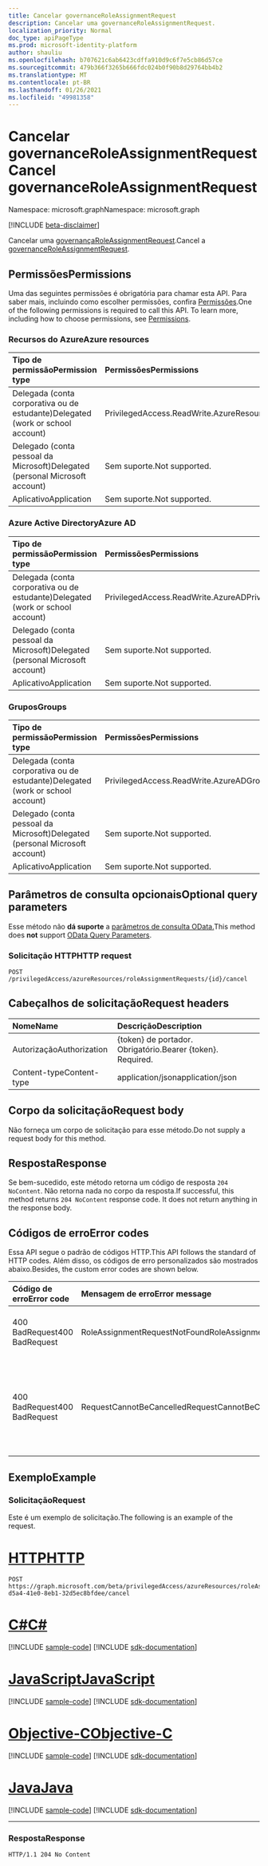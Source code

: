 ```yaml
---
title: Cancelar governanceRoleAssignmentRequest
description: Cancelar uma governanceRoleAssignmentRequest.
localization_priority: Normal
doc_type: apiPageType
ms.prod: microsoft-identity-platform
author: shauliu
ms.openlocfilehash: b707621c6ab6423cdffa910d9c6f7e5cb86d57ce
ms.sourcegitcommit: 479b366f3265b666fdc024b0f90b8d29764bb4b2
ms.translationtype: MT
ms.contentlocale: pt-BR
ms.lasthandoff: 01/26/2021
ms.locfileid: "49981358"
---
```

# <a name="cancel-governanceroleassignmentrequest"></a><span data-ttu-id="a30d8-103">Cancelar governanceRoleAssignmentRequest</span><span class="sxs-lookup"><span data-stu-id="a30d8-103">Cancel governanceRoleAssignmentRequest</span></span>

<span data-ttu-id="a30d8-104">Namespace: microsoft.graph</span><span class="sxs-lookup"><span data-stu-id="a30d8-104">Namespace: microsoft.graph</span></span>

[!INCLUDE [beta-disclaimer](../../includes/beta-disclaimer.md)]

<span data-ttu-id="a30d8-105">Cancelar uma [governançaRoleAssignmentRequest](../resources/governanceroleassignmentrequest.md).</span><span class="sxs-lookup"><span data-stu-id="a30d8-105">Cancel a [governanceRoleAssignmentRequest](../resources/governanceroleassignmentrequest.md).</span></span>

## <a name="permissions"></a><span data-ttu-id="a30d8-106">Permissões</span><span class="sxs-lookup"><span data-stu-id="a30d8-106">Permissions</span></span>
<span data-ttu-id="a30d8-p101">Uma das seguintes permissões é obrigatória para chamar esta API. Para saber mais, incluindo como escolher permissões, confira [Permissões](/graph/permissions-reference#privileged-access-permissions).</span><span class="sxs-lookup"><span data-stu-id="a30d8-p101">One of the following permissions is required to call this API. To learn more, including how to choose permissions, see [Permissions](/graph/permissions-reference#privileged-access-permissions).</span></span>

### <a name="azure-resources"></a><span data-ttu-id="a30d8-109">Recursos do Azure</span><span class="sxs-lookup"><span data-stu-id="a30d8-109">Azure resources</span></span>

| <span data-ttu-id="a30d8-110">Tipo de permissão</span><span class="sxs-lookup"><span data-stu-id="a30d8-110">Permission type</span></span> | <span data-ttu-id="a30d8-111">Permissões</span><span class="sxs-lookup"><span data-stu-id="a30d8-111">Permissions</span></span> |
|:-------------- |:----------- |
| <span data-ttu-id="a30d8-112">Delegada (conta corporativa ou de estudante)</span><span class="sxs-lookup"><span data-stu-id="a30d8-112">Delegated (work or school account)</span></span> | <span data-ttu-id="a30d8-113">PrivilegedAccess.ReadWrite.AzureResources</span><span class="sxs-lookup"><span data-stu-id="a30d8-113">PrivilegedAccess.ReadWrite.AzureResources</span></span> |
| <span data-ttu-id="a30d8-114">Delegado (conta pessoal da Microsoft)</span><span class="sxs-lookup"><span data-stu-id="a30d8-114">Delegated (personal Microsoft account)</span></span> | <span data-ttu-id="a30d8-115">Sem suporte.</span><span class="sxs-lookup"><span data-stu-id="a30d8-115">Not supported.</span></span> |
| <span data-ttu-id="a30d8-116">Aplicativo</span><span class="sxs-lookup"><span data-stu-id="a30d8-116">Application</span></span> | <span data-ttu-id="a30d8-117">Sem suporte.</span><span class="sxs-lookup"><span data-stu-id="a30d8-117">Not supported.</span></span> |

### <a name="azure-ad"></a><span data-ttu-id="a30d8-118">Azure Active Directory</span><span class="sxs-lookup"><span data-stu-id="a30d8-118">Azure AD</span></span>

| <span data-ttu-id="a30d8-119">Tipo de permissão</span><span class="sxs-lookup"><span data-stu-id="a30d8-119">Permission type</span></span> | <span data-ttu-id="a30d8-120">Permissões</span><span class="sxs-lookup"><span data-stu-id="a30d8-120">Permissions</span></span> |
|:--------------- |:----------- |
| <span data-ttu-id="a30d8-121">Delegada (conta corporativa ou de estudante)</span><span class="sxs-lookup"><span data-stu-id="a30d8-121">Delegated (work or school account)</span></span> | <span data-ttu-id="a30d8-122">PrivilegedAccess.ReadWrite.AzureAD</span><span class="sxs-lookup"><span data-stu-id="a30d8-122">PrivilegedAccess.ReadWrite.AzureAD</span></span> |
| <span data-ttu-id="a30d8-123">Delegado (conta pessoal da Microsoft)</span><span class="sxs-lookup"><span data-stu-id="a30d8-123">Delegated (personal Microsoft account)</span></span> | <span data-ttu-id="a30d8-124">Sem suporte.</span><span class="sxs-lookup"><span data-stu-id="a30d8-124">Not supported.</span></span> |
| <span data-ttu-id="a30d8-125">Aplicativo</span><span class="sxs-lookup"><span data-stu-id="a30d8-125">Application</span></span> | <span data-ttu-id="a30d8-126">Sem suporte.</span><span class="sxs-lookup"><span data-stu-id="a30d8-126">Not supported.</span></span> |

### <a name="groups"></a><span data-ttu-id="a30d8-127">Grupos</span><span class="sxs-lookup"><span data-stu-id="a30d8-127">Groups</span></span>

|<span data-ttu-id="a30d8-128">Tipo de permissão</span><span class="sxs-lookup"><span data-stu-id="a30d8-128">Permission type</span></span> | <span data-ttu-id="a30d8-129">Permissões</span><span class="sxs-lookup"><span data-stu-id="a30d8-129">Permissions</span></span> |
|:-------------- |:----------- |
| <span data-ttu-id="a30d8-130">Delegada (conta corporativa ou de estudante)</span><span class="sxs-lookup"><span data-stu-id="a30d8-130">Delegated (work or school account)</span></span> | <span data-ttu-id="a30d8-131">PrivilegedAccess.ReadWrite.AzureADGroups</span><span class="sxs-lookup"><span data-stu-id="a30d8-131">PrivilegedAccess.ReadWrite.AzureADGroups</span></span> |
| <span data-ttu-id="a30d8-132">Delegado (conta pessoal da Microsoft)</span><span class="sxs-lookup"><span data-stu-id="a30d8-132">Delegated (personal Microsoft account)</span></span> | <span data-ttu-id="a30d8-133">Sem suporte.</span><span class="sxs-lookup"><span data-stu-id="a30d8-133">Not supported.</span></span> |
| <span data-ttu-id="a30d8-134">Aplicativo</span><span class="sxs-lookup"><span data-stu-id="a30d8-134">Application</span></span> | <span data-ttu-id="a30d8-135">Sem suporte.</span><span class="sxs-lookup"><span data-stu-id="a30d8-135">Not supported.</span></span> |

## <a name="optional-query-parameters"></a><span data-ttu-id="a30d8-136">Parâmetros de consulta opcionais</span><span class="sxs-lookup"><span data-stu-id="a30d8-136">Optional query parameters</span></span>
<span data-ttu-id="a30d8-137">Esse método não **dá suporte** a [parâmetros de consulta OData.](/graph/query-parameters)</span><span class="sxs-lookup"><span data-stu-id="a30d8-137">This method does **not** support [OData Query Parameters](/graph/query-parameters).</span></span>

### <a name="http-request"></a><span data-ttu-id="a30d8-138">Solicitação HTTP</span><span class="sxs-lookup"><span data-stu-id="a30d8-138">HTTP request</span></span>
<!-- { "blockType": "ignored" } -->
```http
POST /privilegedAccess/azureResources/roleAssignmentRequests/{id}/cancel
```

## <a name="request-headers"></a><span data-ttu-id="a30d8-139">Cabeçalhos de solicitação</span><span class="sxs-lookup"><span data-stu-id="a30d8-139">Request headers</span></span>
| <span data-ttu-id="a30d8-140">Nome</span><span class="sxs-lookup"><span data-stu-id="a30d8-140">Name</span></span>       | <span data-ttu-id="a30d8-141">Descrição</span><span class="sxs-lookup"><span data-stu-id="a30d8-141">Description</span></span>|
|:---------------|:----------|
| <span data-ttu-id="a30d8-142">Autorização</span><span class="sxs-lookup"><span data-stu-id="a30d8-142">Authorization</span></span>  | <span data-ttu-id="a30d8-p102">{token} de portador. Obrigatório.</span><span class="sxs-lookup"><span data-stu-id="a30d8-p102">Bearer {token}. Required.</span></span>|
| <span data-ttu-id="a30d8-145">Content-type</span><span class="sxs-lookup"><span data-stu-id="a30d8-145">Content-type</span></span>  | <span data-ttu-id="a30d8-146">application/json</span><span class="sxs-lookup"><span data-stu-id="a30d8-146">application/json</span></span>|

## <a name="request-body"></a><span data-ttu-id="a30d8-147">Corpo da solicitação</span><span class="sxs-lookup"><span data-stu-id="a30d8-147">Request body</span></span>
<span data-ttu-id="a30d8-148">Não forneça um corpo de solicitação para esse método.</span><span class="sxs-lookup"><span data-stu-id="a30d8-148">Do not supply a request body for this method.</span></span>

## <a name="response"></a><span data-ttu-id="a30d8-149">Resposta</span><span class="sxs-lookup"><span data-stu-id="a30d8-149">Response</span></span>
<span data-ttu-id="a30d8-p103">Se bem-sucedido, este método retorna um código de resposta `204 NoContent`. Não retorna nada no corpo da resposta.</span><span class="sxs-lookup"><span data-stu-id="a30d8-p103">If successful, this method returns `204 NoContent` response code. It does not return anything in the response body.</span></span> 

## <a name="error-codes"></a><span data-ttu-id="a30d8-152">Códigos de erro</span><span class="sxs-lookup"><span data-stu-id="a30d8-152">Error codes</span></span>
<span data-ttu-id="a30d8-153">Essa API segue o padrão de códigos HTTP.</span><span class="sxs-lookup"><span data-stu-id="a30d8-153">This API follows the standard of HTTP codes.</span></span> <span data-ttu-id="a30d8-154">Além disso, os códigos de erro personalizados são mostrados abaixo.</span><span class="sxs-lookup"><span data-stu-id="a30d8-154">Besides, the custom error codes are shown below.</span></span>

| <span data-ttu-id="a30d8-155">Código de erro</span><span class="sxs-lookup"><span data-stu-id="a30d8-155">Error code</span></span> | <span data-ttu-id="a30d8-156">Mensagem de erro</span><span class="sxs-lookup"><span data-stu-id="a30d8-156">Error message</span></span> | <span data-ttu-id="a30d8-157">Detalhes</span><span class="sxs-lookup"><span data-stu-id="a30d8-157">Details</span></span> |
|:---------- |:------------- |:------- |
| <span data-ttu-id="a30d8-158">400 BadRequest</span><span class="sxs-lookup"><span data-stu-id="a30d8-158">400 BadRequest</span></span> | <span data-ttu-id="a30d8-159">RoleAssignmentRequestNotFound</span><span class="sxs-lookup"><span data-stu-id="a30d8-159">RoleAssignmentRequestNotFound</span></span> | <span data-ttu-id="a30d8-160">A governanceRoleAssignmentRequest não existe no sistema.</span><span class="sxs-lookup"><span data-stu-id="a30d8-160">The governanceRoleAssignmentRequest does not exist in system.</span></span> |
| <span data-ttu-id="a30d8-161">400 BadRequest</span><span class="sxs-lookup"><span data-stu-id="a30d8-161">400 BadRequest</span></span> | <span data-ttu-id="a30d8-162">RequestCannotBeCancelled</span><span class="sxs-lookup"><span data-stu-id="a30d8-162">RequestCannotBeCancelled</span></span> | <span data-ttu-id="a30d8-163">Somente solicitações no status `Granted` de , e podem ser `PendingApproval` `PendingApprovalProvisioning` `PendingAdminDecision` canceladas.</span><span class="sxs-lookup"><span data-stu-id="a30d8-163">Only requests in status of `Granted`, `PendingApproval`, `PendingApprovalProvisioning` and `PendingAdminDecision` can be cancelled.</span></span> |

## <a name="example"></a><span data-ttu-id="a30d8-164">Exemplo</span><span class="sxs-lookup"><span data-stu-id="a30d8-164">Example</span></span>
### <a name="request"></a><span data-ttu-id="a30d8-165">Solicitação</span><span class="sxs-lookup"><span data-stu-id="a30d8-165">Request</span></span>
<span data-ttu-id="a30d8-166">Este é um exemplo de solicitação.</span><span class="sxs-lookup"><span data-stu-id="a30d8-166">The following is an example of the request.</span></span>

# <a name="http"></a>[<span data-ttu-id="a30d8-167">HTTP</span><span class="sxs-lookup"><span data-stu-id="a30d8-167">HTTP</span></span>](#tab/http)
<!-- {
  "blockType": "request",
  "name": "cancel_governanceroleassignmentrequest"
}-->
```http
POST https://graph.microsoft.com/beta/privilegedAccess/azureResources/roleAssignmentRequests/7c53453e-d5a4-41e0-8eb1-32d5ec8bfdee/cancel
```
# <a name="c"></a>[<span data-ttu-id="a30d8-168">C#</span><span class="sxs-lookup"><span data-stu-id="a30d8-168">C#</span></span>](#tab/csharp)
[!INCLUDE [sample-code](../includes/snippets/csharp/cancel-governanceroleassignmentrequest-csharp-snippets.md)]
[!INCLUDE [sdk-documentation](../includes/snippets/snippets-sdk-documentation-link.md)]

# <a name="javascript"></a>[<span data-ttu-id="a30d8-169">JavaScript</span><span class="sxs-lookup"><span data-stu-id="a30d8-169">JavaScript</span></span>](#tab/javascript)
[!INCLUDE [sample-code](../includes/snippets/javascript/cancel-governanceroleassignmentrequest-javascript-snippets.md)]
[!INCLUDE [sdk-documentation](../includes/snippets/snippets-sdk-documentation-link.md)]

# <a name="objective-c"></a>[<span data-ttu-id="a30d8-170">Objective-C</span><span class="sxs-lookup"><span data-stu-id="a30d8-170">Objective-C</span></span>](#tab/objc)
[!INCLUDE [sample-code](../includes/snippets/objc/cancel-governanceroleassignmentrequest-objc-snippets.md)]
[!INCLUDE [sdk-documentation](../includes/snippets/snippets-sdk-documentation-link.md)]

# <a name="java"></a>[<span data-ttu-id="a30d8-171">Java</span><span class="sxs-lookup"><span data-stu-id="a30d8-171">Java</span></span>](#tab/java)
[!INCLUDE [sample-code](../includes/snippets/java/cancel-governanceroleassignmentrequest-java-snippets.md)]
[!INCLUDE [sdk-documentation](../includes/snippets/snippets-sdk-documentation-link.md)]

---


### <a name="response"></a><span data-ttu-id="a30d8-172">Resposta</span><span class="sxs-lookup"><span data-stu-id="a30d8-172">Response</span></span>
<!-- {
  "blockType": "response",
  "truncated": false,
  "@odata.type": "microsoft.graph.None"
} -->
```http
HTTP/1.1 204 No Content
```

<!-- uuid: 8fcb5dbc-d5aa-4681-8e31-b001d5168d79
2015-10-25 14:57:30 UTC -->
<!--
{
  "type": "#page.annotation",
  "description": "Cancel governanceRoleAssignmentRequest",
  "keywords": "",
  "section": "documentation",
  "tocPath": "",
  "suppressions": [
  ]
}
-->


